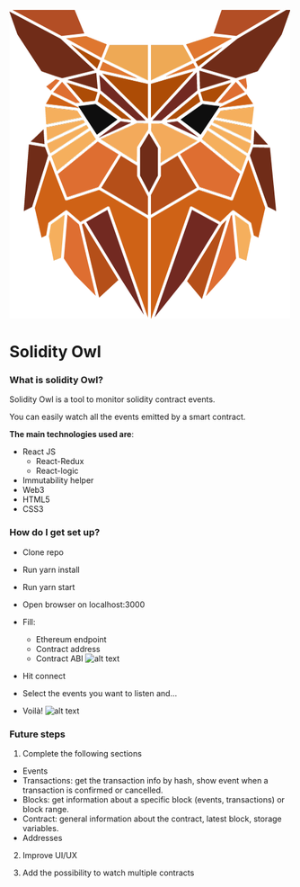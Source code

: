 ![](./owl.png) 
# Solidity Owl #



### What is solidity Owl? ###


Solidity Owl is a tool to monitor solidity contract events.

You can easily watch all the events emitted by a smart contract.


**The main technologies used are**:

* React JS
    * React-Redux
    * React-logic
* Immutability helper
* Web3
* HTML5
* CSS3









### How do I get set up? ###

* Clone repo
* Run yarn install
* Run yarn start
* Open browser on localhost:3000
* Fill: 
    * Ethereum endpoint
    * Contract address
    * Contract ABI
    ![alt text](http://oi67.tinypic.com/2ithsna.jpg)

* Hit connect
* Select the events you want to listen and...
* Voilà!
![alt text](http://i64.tinypic.com/2hgg605.png)




### Future steps

1) Complete the following sections

* Events
* Transactions: get the transaction info by hash, show event when a transaction is confirmed or cancelled.
* Blocks: get information about a specific block (events, transactions) or block range.
* Contract: general information about the contract, latest block, storage variables.
* Addresses

2) Improve UI/UX

3) Add the possibility to watch multiple contracts

